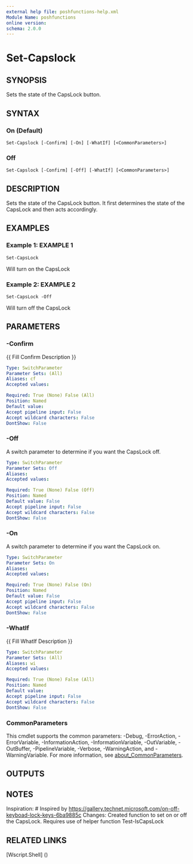 ```yaml
---
external help file: poshfunctions-help.xml
Module Name: poshfunctions
online version: 
schema: 2.0.0
---
```


# Set-Capslock

## SYNOPSIS

Sets the state of the CapsLock button.

## SYNTAX

### On (Default)

```
Set-Capslock [-Confirm] [-On] [-WhatIf] [<CommonParameters>]
```

### Off

```
Set-Capslock [-Confirm] [-Off] [-WhatIf] [<CommonParameters>]
```

## DESCRIPTION

Sets the state of the CapsLock button.
It first determines the state of the CapsLock and then acts accordingly.


## EXAMPLES

### Example 1: EXAMPLE 1

```
Set-CapsLock
```

Will turn on the CapsLock





### Example 2: EXAMPLE 2

```
Set-CapsLock -Off
```

Will turn off the CapsLock






## PARAMETERS

### -Confirm

{{ Fill Confirm Description }}

```yaml
Type: SwitchParameter
Parameter Sets: (All)
Aliases: cf
Accepted values: 

Required: True (None) False (All)
Position: Named
Default value: 
Accept pipeline input: False
Accept wildcard characters: False
DontShow: False
```

### -Off

A switch parameter to determine if you want the CapsLock off.

```yaml
Type: SwitchParameter
Parameter Sets: Off
Aliases: 
Accepted values: 

Required: True (None) False (Off)
Position: Named
Default value: False
Accept pipeline input: False
Accept wildcard characters: False
DontShow: False
```

### -On

A switch parameter to determine if you want the CapsLock on.

```yaml
Type: SwitchParameter
Parameter Sets: On
Aliases: 
Accepted values: 

Required: True (None) False (On)
Position: Named
Default value: False
Accept pipeline input: False
Accept wildcard characters: False
DontShow: False
```

### -WhatIf

{{ Fill WhatIf Description }}

```yaml
Type: SwitchParameter
Parameter Sets: (All)
Aliases: wi
Accepted values: 

Required: True (None) False (All)
Position: Named
Default value: 
Accept pipeline input: False
Accept wildcard characters: False
DontShow: False
```


### CommonParameters

This cmdlet supports the common parameters: -Debug, -ErrorAction, -ErrorVariable, -InformationAction, -InformationVariable, -OutVariable, -OutBuffer, -PipelineVariable, -Verbose, -WarningAction, and -WarningVariable. For more information, see [about_CommonParameters](http://go.microsoft.com/fwlink/?LinkID=113216).

## OUTPUTS

### 


## NOTES

Inspiration: # Inspired by https://gallery.technet.microsoft.com/on-off-keyboad-lock-keys-6ba9885c
Changes:     Created function to set on or off the CapsLock.
Requires use of helper function Test-IsCapsLock


## RELATED LINKS

[Wscript.Shell] ()

